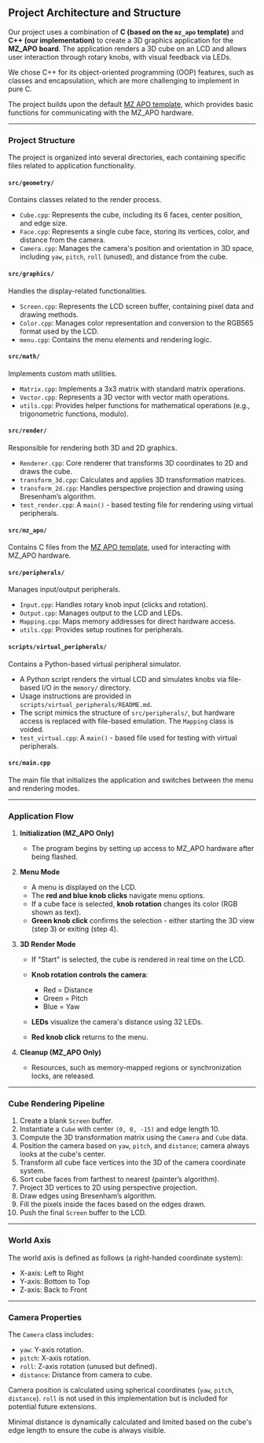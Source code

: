 ## Project Architecture and Structure

Our project uses a combination of **C (based on the `mz_apo` template)** and **C++ (our implementation)** to create a 3D graphics application for the **MZ_APO board**.
The application renders a 3D cube on an LCD and allows user interaction through rotary knobs, with visual feedback via LEDs.

We chose C++ for its object-oriented programming (OOP) features, such as classes and encapsulation, which are more challenging to implement in pure C.

The project builds upon the default [MZ APO template](https://cw.fel.cvut.cz/b242/courses/b35apo/semestral/template), which provides basic functions for communicating with the MZ_APO hardware.

---

### Project Structure

The project is organized into several directories, each containing specific files related to application functionality.

#### `src/geometry/`

Contains classes related to the render process.

* `Cube.cpp`: Represents the cube, including its 6 faces, center position, and edge size.
* `Face.cpp`: Represents a single cube face, storing its vertices, color, and distance from the camera.
* `Camera.cpp`: Manages the camera's position and orientation in 3D space, including `yaw`, `pitch`, `roll` (unused), and distance from the cube.

#### `src/graphics/`

Handles the display-related functionalities.

* `Screen.cpp`: Represents the LCD screen buffer, containing pixel data and drawing methods.
* `Color.cpp`: Manages color representation and conversion to the RGB565 format used by the LCD.
* `menu.cpp`: Contains the menu elements and rendering logic.

#### `src/math/`

Implements custom math utilities.

* `Matrix.cpp`: Implements a 3x3 matrix with standard matrix operations.
* `Vector.cpp`: Represents a 3D vector with vector math operations.
* `utils.cpp`: Provides helper functions for mathematical operations (e.g., trigonometric functions, modulo).

#### `src/render/`

Responsible for rendering both 3D and 2D graphics.

* `Renderer.cpp`: Core renderer that transforms 3D coordinates to 2D and draws the cube.
* `transform_3d.cpp`: Calculates and applies 3D transformation matrices.
* `transform_2d.cpp`: Handles perspective projection and drawing using Bresenham’s algorithm.
* `test_render.cpp`: A `main()` - based testing file for rendering using virtual peripherals.

#### `src/mz_apo/`

Contains C files from the [MZ APO template](https://cw.fel.cvut.cz/b242/courses/b35apo/semestral/template), used for interacting with MZ_APO hardware.

#### `src/peripherals/`

Manages input/output peripherals.

* `Input.cpp`: Handles rotary knob input (clicks and rotation).
* `Output.cpp`: Manages output to the LCD and LEDs.
* `Mapping.cpp`: Maps memory addresses for direct hardware access.
* `utils.cpp`: Provides setup routines for peripherals.

#### `scripts/virtual_peripherals/`

Contains a Python-based virtual peripheral simulator.

* A Python script renders the virtual LCD and simulates knobs via file-based I/O in the `memory/` directory.
* Usage instructions are provided in `scripts/virtual_peripherals/README.md`.
* The script mimics the structure of `src/peripherals/`, but hardware access is replaced with file-based emulation. The `Mapping` class is voided.
* `test_virtual.cpp`: A `main()` - based file used for testing with virtual peripherals.

#### `src/main.cpp`

The main file that initializes the application and switches between the menu and rendering modes.

---

### Application Flow

1. **Initialization (MZ_APO Only)**

   * The program begins by setting up access to MZ_APO hardware after being flashed.

2. **Menu Mode**

   * A menu is displayed on the LCD.
   * The **red and blue knob clicks** navigate menu options.
   * If a cube face is selected, **knob rotation** changes its color (RGB shown as text).
   * **Green knob click** confirms the selection - either starting the 3D view (step 3) or exiting (step 4).

3. **3D Render Mode**

   * If "Start" is selected, the cube is rendered in real time on the LCD.

   * **Knob rotation controls the camera**:

      * Red = Distance
      * Green = Pitch
      * Blue = Yaw

   * **LEDs** visualize the camera's distance using 32 LEDs.
   * **Red knob click** returns to the menu.

4. **Cleanup (MZ_APO Only)**

   * Resources, such as memory-mapped regions or synchronization locks, are released.

---

### Cube Rendering Pipeline

1. Create a blank `Screen` buffer.
2. Instantiate a `Cube` with center `(0, 0, -15)` and edge length 10.
3. Compute the 3D transformation matrix using the `Camera` and `Cube` data.
4. Position the camera based on `yaw`, `pitch`, and `distance`; camera always looks at the cube's center.
5. Transform all cube face vertices into the 3D of the camera coordinate system.
6. Sort cube faces from farthest to nearest (painter’s algorithm).
7. Project 3D vertices to 2D using perspective projection.
8. Draw edges using Bresenham’s algorithm.
9. Fill the pixels inside the faces based on the edges drawn.
10. Push the final `Screen` buffer to the LCD.

---

### World Axis

The world axis is defined as follows (a right-handed coordinate system):
* X-axis: Left to Right
* Y-axis: Bottom to Top
* Z-axis: Back to Front

---

### Camera Properties

The `Camera` class includes:

* `yaw`: Y-axis rotation.
* `pitch`: X-axis rotation.
* `roll`: Z-axis rotation (unused but defined).
* `distance`: Distance from camera to cube.

Camera position is calculated using spherical coordinates (`yaw`, `pitch`, `distance`).
`roll` is not used in this implementation but is included for potential future extensions.

Minimal distance is dynamically calculated and limited based on the cube's edge length to ensure the cube is always visible.